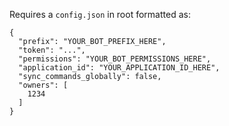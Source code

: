 Requires a `config.json` in root formatted as:

```
{
  "prefix": "YOUR_BOT_PREFIX_HERE",
  "token": "...",
  "permissions": "YOUR_BOT_PERMISSIONS_HERE",
  "application_id": "YOUR_APPLICATION_ID_HERE",
  "sync_commands_globally": false,
  "owners": [
    1234
  ]
}
```